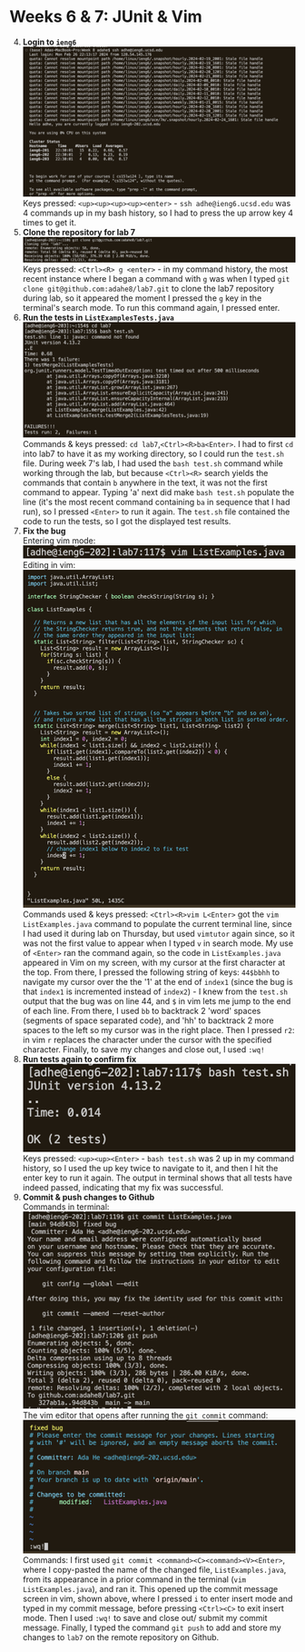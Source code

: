 # Weeks 6 & 7: JUnit & Vim
4. **Login to `ieng6`**  
![Image](login.png)  
Keys pressed: `<up><up><up><up><enter>` - `ssh adhe@ieng6.ucsd.edu` was 4 commands up in my bash history, so I had to press the up arrow key 4 times to get it.
5. **Clone the repository for lab 7**  
![Image](gitclone.png)  
Keys pressed: `<Ctrl><R> g <enter>` - in my command history, the most recent instance where I began a command with `g` was when I typed `git clone git@github.com:adahe8/lab7.git` to clone the lab7 repository during lab, so it appeared the moment I pressed the `g` key in the terminal's search mode. To run this command again, I pressed enter.
6. **Run the tests in `ListExamplesTests.java`**  
![Image](testfailed.png)  
Commands & keys pressed: `cd lab7`,`<Ctrl><R>ba<Enter>`. I had to first `cd` into lab7 to have it as my working directory, so I could run the `test.sh` file. During week 7's lab, I had used the `bash test.sh` command while working through the lab, but because `<Ctrl><R>` search yields the commands that contain `b` anywhere in the text, it was not the first command to appear. Typing 'a' next did make `bash test.sh` populate the line (it's the most recent command containing `ba` in sequence that I had run), so I pressed `<Enter>` to run it again. The `test.sh` file contained the code to run the tests, so I got the displayed test results.
7. **Fix the bug**  
Entering vim mode:
![Image](entervim.png)  
Editing in vim:
![Image](editinvim.png)
Commands used & keys pressed: `<Ctrl><R>vim L<Enter>` got the `vim ListExamples.java` command to populate the current terminal line, since I had used it during lab on Thursday, but used `vimtutor` again since, so it was not the first value to appear when I typed `v` in search mode. My use of `<Enter>` ran the command again, so the code in `ListExamples.java` appeared in Vim on my screen, with my cursor at the first character at the top. From there, I pressed the following string of keys: `44$bbhh` to navigate my cursor over the the  '1' at the end of `index1` (since the bug is that `index1` is incremented instead of `index2`) - I knew from the `test.sh` output that the bug was on line 44, and `$` in vim lets me jump to the end of each line. From there, I used `bb` to backtrack 2 'word' spaces (segments of space separated code), and 'hh' to backtrack 2 more spaces to the left so my cursor was in the right place. Then I pressed `r2`: in vim `r` replaces the character under the cursor with the specified character. Finally, to save my changes and close out, I used `:wq!`
9. **Run tests again to confirm fix**  
![Image](testsuccess.png)  
Keys pressed: `<up><up><Enter>` - `bash test.sh` was 2 up in my command history, so I used the up key twice to navigate to it, and then I hit the enter key to run it again. The output in terminal shows that all tests have indeed passed, indicating that my fix was successful.
10. **Commit & push changes to Github**  
Commands in terminal:
![Image](commitandpush.png)  
The vim editor that opens after running the `git commit` command:
![Image](commitmsg.png) 
Commands: I first used `git commit <command><C><command><V><Enter>`, where I copy-pasted the name of the changed file, `ListExamples.java`, from its appearance in a prior command in the terminal (`vim ListExamples.java`), and ran it. This opened up the commit message screen in vim, shown above, where I pressed `i` to enter insert mode and typed in my commit message, before pressing `<Ctrl><C>` to exit insert mode. Then I used `:wq!` to save and close out/ submit my commit message. Finally, I typed the command `git push` to add and store my changes to `lab7` on the remote repository on Github.
